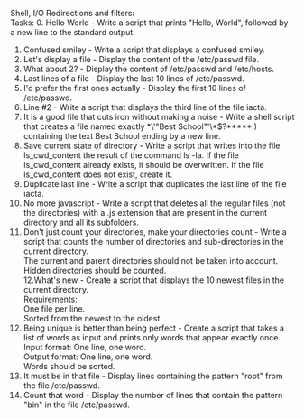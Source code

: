 Shell, I/O Redirections and filters:<br>
Tasks:
0. Hello World - Write a script that prints "Hello, World", followed by a new line to the standard output.<br>
1. Confused smiley - Write a script that displays a confused smiley.<br>
2. Let's display a file - Display the content of the /etc/passwd file.<br>
3. What about 2? - Display the content of /etc/passwd and /etc/hosts.<br>
4. Last lines of a file - Display the last 10 lines of /etc/passwd.<br>
5. I'd prefer the first ones actually - Display the first 10 lines of /etc/passwd.<br>
6. Line #2 - Write a script that displays the third line of the file iacta.<br>
7. It is a good file that cuts iron without making a noise - Write a shell script that creates a file named exactly \*\\'"Best School"\'\\*$\?\*\*\*\*\*:) containing the text Best School ending by a new line.<br>
8. Save current state of directory - Write a script that writes into the file ls_cwd_content the result of the command ls -la. If the file ls_cwd_content already exists, it should be overwritten. If the file ls_cwd_content does not exist, create it.<br>
9. Duplicate last line - Write a script that duplicates the last line of the file iacta.<br>
10. No more javascript - Write a script that deletes all the regular files (not the directories) with a .js extension that are present in the current directory and all its subfolders.<br>
11. Don't just count your directories, make your directories count - Write a script that counts the number of directories and sub-directories in the current directory.<br>
The current and parent directories should not be taken into account.<br>
Hidden directories should be counted.<br>
12.What's new - Create a script that displays the 10 newest files in the current directory.<br>
Requirements:<br>
One file per line.<br>
Sorted from the newest to the oldest.<br>
13. Being unique is better than being perfect - Create a script that takes a list of words as input and prints only words that appear exactly once.<br>
Input format: One line, one word.<br>
Output format: One line, one word.<br>
Words should be sorted.
14. It must be in that file - Display lines containing the pattern "root" from the file /etc/passwd.<br>
15. Count that word - Display the number of lines that contain the pattern "bin" in the file /etc/passwd.<br>
